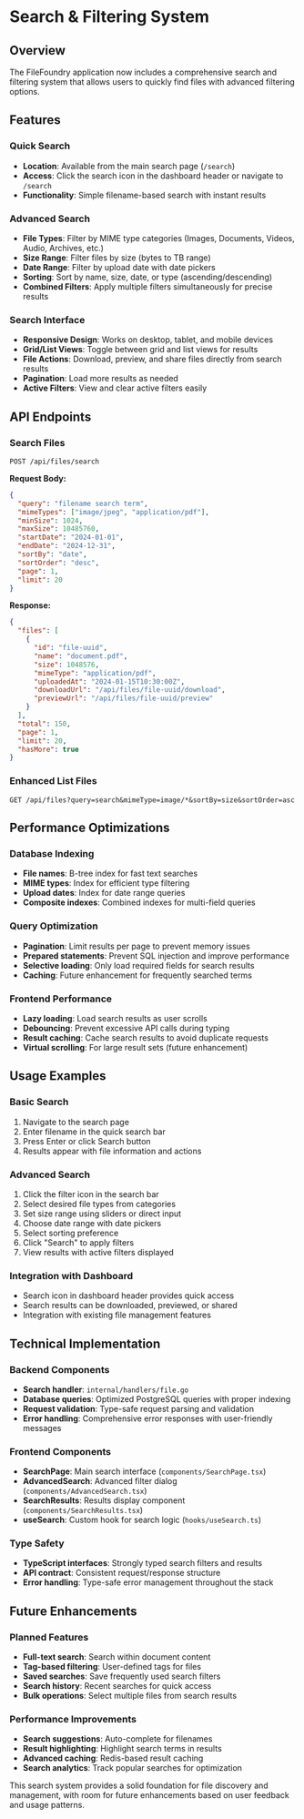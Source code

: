 # Search & Filtering System

## Overview
The FileFoundry application now includes a comprehensive search and filtering system that allows users to quickly find files with advanced filtering options.

## Features

### Quick Search
- **Location**: Available from the main search page (`/search`) 
- **Access**: Click the search icon in the dashboard header or navigate to `/search`
- **Functionality**: Simple filename-based search with instant results

### Advanced Search
- **File Types**: Filter by MIME type categories (Images, Documents, Videos, Audio, Archives, etc.)
- **Size Range**: Filter files by size (bytes to TB range)
- **Date Range**: Filter by upload date with date pickers
- **Sorting**: Sort by name, size, date, or type (ascending/descending)
- **Combined Filters**: Apply multiple filters simultaneously for precise results

### Search Interface
- **Responsive Design**: Works on desktop, tablet, and mobile devices
- **Grid/List Views**: Toggle between grid and list views for results
- **File Actions**: Download, preview, and share files directly from search results
- **Pagination**: Load more results as needed
- **Active Filters**: View and clear active filters easily

## API Endpoints

### Search Files
```
POST /api/files/search
```

**Request Body:**
```json
{
  "query": "filename search term",
  "mimeTypes": ["image/jpeg", "application/pdf"],
  "minSize": 1024,
  "maxSize": 10485760,
  "startDate": "2024-01-01",
  "endDate": "2024-12-31",
  "sortBy": "date",
  "sortOrder": "desc",
  "page": 1,
  "limit": 20
}
```

**Response:**
```json
{
  "files": [
    {
      "id": "file-uuid",
      "name": "document.pdf",
      "size": 1048576,
      "mimeType": "application/pdf",
      "uploadedAt": "2024-01-15T10:30:00Z",
      "downloadUrl": "/api/files/file-uuid/download",
      "previewUrl": "/api/files/file-uuid/preview"
    }
  ],
  "total": 150,
  "page": 1,
  "limit": 20,
  "hasMore": true
}
```

### Enhanced List Files
```
GET /api/files?query=search&mimeType=image/*&sortBy=size&sortOrder=asc
```

## Performance Optimizations

### Database Indexing
- **File names**: B-tree index for fast text searches
- **MIME types**: Index for efficient type filtering
- **Upload dates**: Index for date range queries
- **Composite indexes**: Combined indexes for multi-field queries

### Query Optimization
- **Pagination**: Limit results per page to prevent memory issues
- **Prepared statements**: Prevent SQL injection and improve performance
- **Selective loading**: Only load required fields for search results
- **Caching**: Future enhancement for frequently searched terms

### Frontend Performance
- **Lazy loading**: Load search results as user scrolls
- **Debouncing**: Prevent excessive API calls during typing
- **Result caching**: Cache search results to avoid duplicate requests
- **Virtual scrolling**: For large result sets (future enhancement)

## Usage Examples

### Basic Search
1. Navigate to the search page
2. Enter filename in the quick search bar
3. Press Enter or click Search button
4. Results appear with file information and actions

### Advanced Search
1. Click the filter icon in the search bar
2. Select desired file types from categories
3. Set size range using sliders or direct input
4. Choose date range with date pickers
5. Select sorting preference
6. Click "Search" to apply filters
7. View results with active filters displayed

### Integration with Dashboard
- Search icon in dashboard header provides quick access
- Search results can be downloaded, previewed, or shared
- Integration with existing file management features

## Technical Implementation

### Backend Components
- **Search handler**: `internal/handlers/file.go`
- **Database queries**: Optimized PostgreSQL queries with proper indexing
- **Request validation**: Type-safe request parsing and validation
- **Error handling**: Comprehensive error responses with user-friendly messages

### Frontend Components
- **SearchPage**: Main search interface (`components/SearchPage.tsx`)
- **AdvancedSearch**: Advanced filter dialog (`components/AdvancedSearch.tsx`)
- **SearchResults**: Results display component (`components/SearchResults.tsx`)
- **useSearch**: Custom hook for search logic (`hooks/useSearch.ts`)

### Type Safety
- **TypeScript interfaces**: Strongly typed search filters and results
- **API contract**: Consistent request/response structure
- **Error handling**: Type-safe error management throughout the stack

## Future Enhancements

### Planned Features
- **Full-text search**: Search within document content
- **Tag-based filtering**: User-defined tags for files
- **Saved searches**: Save frequently used search filters
- **Search history**: Recent searches for quick access
- **Bulk operations**: Select multiple files from search results

### Performance Improvements
- **Search suggestions**: Auto-complete for filenames
- **Result highlighting**: Highlight search terms in results
- **Advanced caching**: Redis-based result caching
- **Search analytics**: Track popular searches for optimization

This search system provides a solid foundation for file discovery and management, with room for future enhancements based on user feedback and usage patterns.